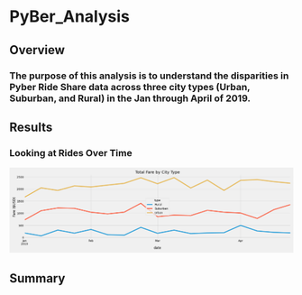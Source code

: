 # PyBer_Analysis

## Overview 

### The purpose of this analysis is to understand the disparities in Pyber Ride Share data across three city types (Urban, Suburban, and Rural) in the Jan through April of 2019. 

## Results 

### Looking at Rides Over Time 

![Pyber_Fare_Summary.png](Analysis/Pyber_Fare_Summary.png)


## Summary 
